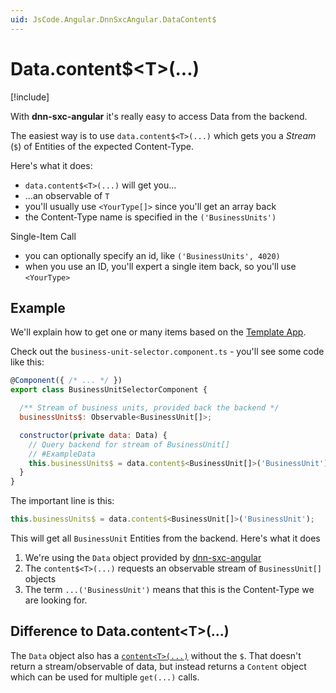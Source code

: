 ```yaml
---
uid: JsCode.Angular.DnnSxcAngular.DataContent$
---
```


# Data.content$\<T\>(...)

[!include[](~/basics/stack/_shared-float-summary.md)]
<style>.context-box-summary .spa-2sxc-js { visibility: visible; } </style>

With **dnn-sxc-angular** it's really easy to access Data from the backend. 

The easiest way is to use `data.content$<T>(...)` which gets you a _Stream_ (`$`) of Entities of the expected Content-Type.

Here's what it does:

* `data.content$<T>(...)` will get you...
* ...an observable of `T` 
* you'll usually use `<YourType[]>` since you'll get an array back
* the Content-Type name is specified in the `('BusinessUnits')`

Single-Item Call

* you can optionally specify an id, like `('BusinessUnits', 4020)`
* when you use an ID, you'll expert a single item back, so you'll use `<YourType>`

## Example

We'll explain how to get one or many items based on the [Template App](xref:JsCode.Angular.TemplateApp).

Check out the `business-unit-selector.component.ts` - you'll see some code like this:

```js
@Component({ /* ... */ })
export class BusinessUnitSelectorComponent {

  /** Stream of business units, provided back the backend */
  businessUnits$: Observable<BusinessUnit[]>;

  constructor(private data: Data) {
    // Query backend for stream of BusinessUnit[]
    // #ExampleData
    this.businessUnits$ = data.content$<BusinessUnit[]>('BusinessUnit');
  }
}
```

The important line is this:

```javascript
this.businessUnits$ = data.content$<BusinessUnit[]>('BusinessUnit');
```

This will get all `BusinessUnit` Entities from the backend. 
Here's what it does

1. We're using the `Data` object provided by [dnn-sxc-angular](xref:JsCode.Angular.DnnSxcAngular.Index)
1. The `content$<T>(...)` requests an observable stream of `BusinessUnit[]` objects
1. The term `...('BusinessUnit')` means that this is the Content-Type we are looking for. 

## Difference to Data.content\<T\>(...)

The `Data` object also has a [`content<T>(...)`](xref:JsCode.Angular.DnnSxcAngular.DataContent) without the `$`. That doesn't return a stream/observable of data, but instead returns a `Content` object which can be used for multiple `get(...)` calls. 

